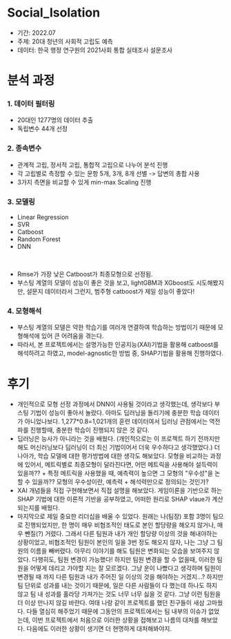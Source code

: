 # Social_Isolation

- 기간: 2022.07
- 주제: 20대 청년의 사회적 고립도 예측
- 데이터: 한국 행정 연구원의 2021사회 통합 실태조사 설문조사

# 분석 과정
### 1. 데이터 필터링
- 20대인 1277명의 데이터 추출
- 독립변수 44개 선정

### 2. 종속변수
- 관계적 고립, 정서적 고립, 통합적 고립으로 나누어 분석 진행
- 각 고립별로 측정할 수 있는 문항 5개, 3개, 8개 선별 -> 답변의 총합 사용
- 3가지 측면을 비교할 수 있게 min-max Scaling 진행

### 3. 모델링
- Linear Regression
- SVR
- Catboost
- Random Forest
- DNN
</br>

- Rmse가 가장 낮은 Catboost가 최종모형으로 선정됨.
- 부스팅 계열의 모델이 성능이 좋은 것을 보고, lightGBM과 XGboost도 시도해봤지만, 설문지 데이터라서 그런지, 범주형 catboost가 제일 성능이 좋았다!

### 4. 모형해석
- 부스팅 계열의 모델은 약한 학습기를 여러개 연결하여 학습하는 방법이기 때문에 모형해석에 있어 큰 어려움을 겪는다.
- 따라서, 본 프로젝트에서는 설명가능한 인공지능(XAI)기법을 활용해 catboost를 해석하려고 하였고, model-agnostic한 방법 중, SHAP기법을 활용해 진행하였다.

# 후기
- 개인적으로 모형 선정 과정에서 DNN이 사용될 것이라고 생각했는데, 생각보다 부스팅 기법이 성능이 좋아서 놀랐다. 아마도 딥러닝을 돌리기에 충분한 학습 데이터가 아니었나보다. 1,277\*0.8=1,021개의 훈련 데이터여서 딥러닝 관점에서는 역전파를 진행할때, 충분한 학습이 진행되지 않은 것 같다.
- 딥러닝은 능사가 아니라는 것을 배웠다. (개인적으로는 이 프로젝트 하기 전까지만해도 머신러닝보다 딥러닝이 더 최신 기법이어서 더욱 우수하다고 생각했었다.) 더 나아가, 학습 모델에 대한 평가방법에 대한 생각도 해보았다. 모형을 비교하는 과정에 있어서, 메트릭별로 최종모형이 달라진다면, 어떤 메트릭을 사용해야 설득력이 있을까?? + 특정 메트릭을 사용했을 때, 예측력이 높으면 그 모형의 "우수성"을 논할 수 있을까?? 모형의 우수성이란, 예측력 + 해석력만으로 정의되는 것인가?
- XAI 개념들을 직접 구현해보면서 직접 설명을 해보았다. 게임이론을 기반으로 하는 SHAP 기법에 대한 이론적 기반을 공부하였고, 어떠한 원리로 SHAP vlaue가 계산되는지를 배웠다.
- 마지막으로 제일 중요한 리더십을 배울 수 있었다. 원래는 나(팀장) 포함 3명이 팀으로 진행되었지만, 한 명이 매우 비협조적인 태도로 본인 할당량을 해오지 않거나, 매우 뺀질(?) 거렸다. 그래서 다른 팀원과 내가 개인 할당량 이상의 것을 해내야하는 상황이었고, 비협조적인 팀원이 본인의 일을 3번 정도 해오지 않자, 나는 그냥 그 팀원의 이름을 빼버렸다. 아무리 이야기를 해도 팀원은 변화되는 모습을 보여주지 않았다. 다행히도, 팀원 변경이 가능했다! 하지만 팀원 변경을 할 수 없을때, 이러한 팀원을 어떻게 데리고 가야할 지는 잘 모르겠다. 그냥 운이 나빴다고 생각하며 팀원이 변경될 때 까지 다른 팀원과 내가 주어진 일 이상의 것을 해야하는 거겠지...? 하지만 팀 단위로 성과를 내는 것이기 때문에, 일은 다른 사람들이 다 했는데 하나도 하지 않고 팀 내 성과를 홀라당 가져가는 것도 너무 너무 싫을 것 같다. 그냥 이런 팀원을 더 이상 만나지 않길 바란다. 여태 나랑 같이 프로젝트를 했던 친구들이 새삼 고마웠다. 다들 열심히 해주었기 때문에 그동안의 프로젝트에서는 팀 내부의 이슈가 없었는데, 이번 프로젝트에서 처음으로 이러한 상황을 접해보고 나름의 대처를 해보았다. 다음에도 이러한 상황이 생기면 더 현명하게 대처해봐야지.



